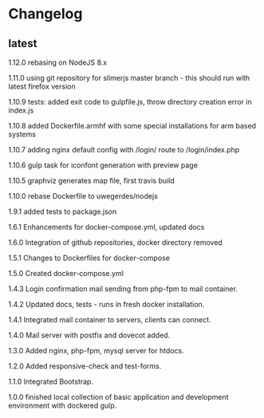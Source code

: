 # Changelog

## latest

1.12.0
rebasing on NodeJS 8.x

1.11.0
using git repository for slimerjs master branch - this should run with latest firefox version

1.10.9
tests: added exit code to gulpfile.js, throw directory creation error in index.js

1.10.8
added Dockerfile.armhf with some special installations for arm based systems

1.10.7
adding nginx default config with /login/ route to /login/index.php

1.10.6
gulp task for iconfont generation with preview page

1.10.5
graphviz generates map file, first travis build

1.10.0
rebase Dockerfile to uwegerdes/nodejs

1.9.1
added tests to package.json

1.6.1
Enhancements for docker-compose.yml, updated docs

1.6.0
Integration of github repositories, docker directory removed

1.5.1
Changes to Dockerfiles for docker-compose

1.5.0
Created docker-compose.yml

1.4.3
Login confirmation mail sending from php-fpm to mail container.

1.4.2
Updated docs, tests - runs in fresh docker installation.

1.4.1
Integrated mail container to servers, clients can connect.

1.4.0
Mail server with postfix and dovecot added.

1.3.0
Added nginx, php-fpm, mysql server for htdocs.

1.2.0
Added responsive-check and test-forms.

1.1.0
Integrated Bootstrap.

1.0.0
finished local collection of basic application and development environment with dockered gulp.
